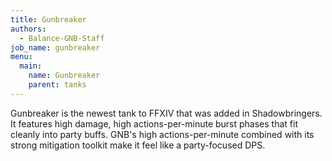 ```yaml
---
title: Gunbreaker
authors:
  - Balance-GNB-Staff
job_name: gunbreaker
menu:
  main:
    name: Gunbreaker
    parent: tanks
---
```


Gunbreaker is the newest tank to FFXIV that was added in Shadowbringers. It features high damage, high actions-per-minute burst phases that fit cleanly into party buffs. GNB's high actions-per-minute combined with its strong mitigation toolkit make it feel like a party-focused DPS.
